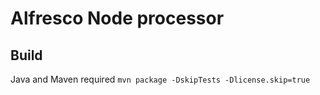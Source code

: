 # Alfresco Node processor
## Build
Java and Maven required
`mvn package -DskipTests -Dlicense.skip=true`
